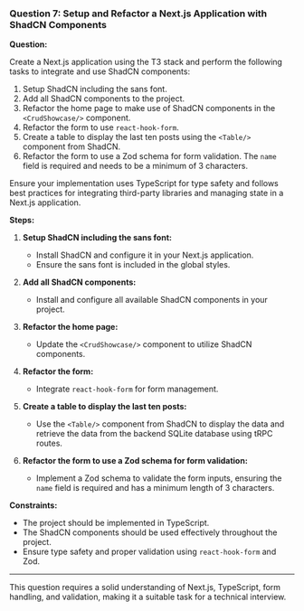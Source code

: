### Question 7: Setup and Refactor a Next.js Application with ShadCN Components

**Question:**

Create a Next.js application using the T3 stack and perform the following tasks to integrate and use ShadCN components:

1. Setup ShadCN including the sans font.
2. Add all ShadCN components to the project.
3. Refactor the home page to make use of ShadCN components in the `<CrudShowcase/>` component.
4. Refactor the form to use `react-hook-form`.
5. Create a table to display the last ten posts using the `<Table/>` component from ShadCN.
6. Refactor the form to use a Zod schema for form validation. The `name` field is required and needs to be a minimum of 3 characters.

Ensure your implementation uses TypeScript for type safety and follows best practices for integrating third-party libraries and managing state in a Next.js application.

**Steps:**

1. **Setup ShadCN including the sans font:**
   - Install ShadCN and configure it in your Next.js application.
   - Ensure the sans font is included in the global styles.

2. **Add all ShadCN components:**
   - Install and configure all available ShadCN components in your project.

3. **Refactor the home page:**
   - Update the `<CrudShowcase/>` component to utilize ShadCN components.

4. **Refactor the form:**
   - Integrate `react-hook-form` for form management.

5. **Create a table to display the last ten posts:**
   - Use the `<Table/>` component from ShadCN to display the data  and retrieve the data from the backend SQLite database using tRPC routes.

6. **Refactor the form to use a Zod schema for form validation:**
   - Implement a Zod schema to validate the form inputs, ensuring the `name` field is required and has a minimum length of 3 characters.

**Constraints:**

- The project should be implemented in TypeScript.
- The ShadCN components should be used effectively throughout the project.
- Ensure type safety and proper validation using `react-hook-form` and Zod.

---

This question requires a solid understanding of Next.js, TypeScript, form handling, and validation, making it a suitable task for a technical interview.

